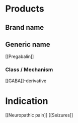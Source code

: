 # Products

## Brand name


## Generic name
[[Pregabalin]]

### Class / Mechanism
[[GABA]]-derivative

# Indication
[[Neuropathic pain]]
[[Seizures]]
